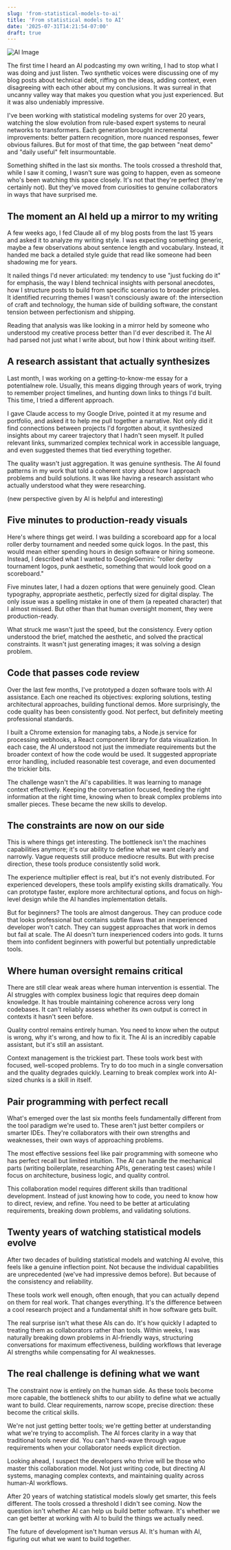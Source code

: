 ```yaml
---
slug: 'from-statistical-models-to-ai'
title: 'From statistical models to AI'
date: '2025-07-31T14:21:54-07:00'
draft: true
---
```



<div class="post-image"><img src="http://images.warpedvisions.org/2025/07/ai.jpg" alt="AI Image" /></div>

The first time I heard an AI podcasting my own writing, I had to stop what I was doing and just listen. Two synthetic voices were discussing one of my blog posts about technical debt, riffing on the ideas, adding context, even disagreeing with each other about my conclusions. It was surreal in that uncanny valley way that makes you question what you just experienced. But it was also undeniably impressive.

I've been working with statistical modeling systems for over 20 years, watching the slow evolution from rule-based expert systems to neural networks to transformers. Each generation brought incremental improvements: better pattern recognition, more nuanced responses, fewer obvious failures. But for most of that time, the gap between "neat demo" and "daily useful" felt insurmountable.

Something shifted in the last six months. The tools crossed a threshold that, while I saw it coming, I wasn't sure was going to happen, even as someone who's been watching this space closely. It's not that they're perfect (they're certainly not). But they've moved from curiosities to genuine collaborators in ways that have surprised me.

## The moment an AI held up a mirror to my writing

A few weeks ago, I fed Claude all of my blog posts from the last 15 years and asked it to analyze my writing style. I was expecting something generic, maybe a few observations about sentence length and vocabulary. Instead, it handed me back a detailed style guide that read like someone had been shadowing me for years.

It nailed things I'd never articulated: my tendency to use "just fucking do it" for emphasis, the way I blend technical insights with personal anecdotes, how I structure posts to build from specific scenarios to broader principles. It identified recurring themes I wasn't consciously aware of: the intersection of craft and technology, the human side of building software, the constant tension between perfectionism and shipping.

Reading that analysis was like looking in a mirror held by someone who understood my creative process better than I'd ever described it. The AI had parsed not just what I write about, but how I think about writing itself.

## A research assistant that actually synthesizes

Last month, I was working on a getting-to-know-me essay for a potentialnew role. Usually, this means digging through years of work, trying to remember project timelines, and hunting down links to things I'd built. This time, I tried a different approach.

I gave Claude access to my Google Drive, pointed it at my resume and portfolio, and asked it to help me pull together a narrative. Not only did it find connections between projects I'd forgotten about, it synthesized insights about my career trajectory that I hadn't seen myself. It pulled relevant links, summarized complex technical work in accessible language, and even suggested themes that tied everything together.

The quality wasn't just aggregation. It was genuine synthesis. The AI found patterns in my work that told a coherent story about how I approach problems and build solutions. It was like having a research assistant who actually understood what they were researching.

(new perspective given by AI is helpful and interesting)

## Five minutes to production-ready visuals

Here's where things get weird. I was building a scoreboard app for a local roller derby tournament and needed some quick logos. In the past, this would mean either spending hours in design software or hiring someone. Instead, I described what I wanted to GoogleGemini: "roller derby tournament logos, punk aesthetic, something that would look good on a scoreboard."

Five minutes later, I had a dozen options that were genuinely good. Clean typography, appropriate aesthetic, perfectly sized for digital display. The only issue was a spelling mistake in one of them (a repeated character) that I almost missed. But other than that human oversight moment, they were production-ready.

What struck me wasn't just the speed, but the consistency. Every option understood the brief, matched the aesthetic, and solved the practical constraints. It wasn't just generating images; it was solving a design problem.

## Code that passes code review

Over the last few months, I've prototyped a dozen software tools with AI assistance. Each one reached its objectives: exploring solutions, testing architectural approaches, building functional demos. More surprisingly, the code quality has been consistently good. Not perfect, but definitely meeting professional standards.

I built a Chrome extension for managing tabs, a Node.js service for processing webhooks, a React component library for data visualization. In each case, the AI understood not just the immediate requirements but the broader context of how the code would be used. It suggested appropriate error handling, included reasonable test coverage, and even documented the trickier bits.

The challenge wasn't the AI's capabilities. It was learning to manage context effectively. Keeping the conversation focused, feeding the right information at the right time, knowing when to break complex problems into smaller pieces. These became the new skills to develop.

## The constraints are now on our side

This is where things get interesting. The bottleneck isn't the machines capabilities anymore; it's our ability to define what we want clearly and narrowly. Vague requests still produce mediocre results. But with precise direction, these tools produce consistently solid work.

The experience multiplier effect is real, but it's not evenly distributed. For experienced developers, these tools amplify existing skills dramatically. You can prototype faster, explore more architectural options, and focus on high-level design while the AI handles implementation details.

But for beginners? The tools are almost dangerous. They can produce code that looks professional but contains subtle flaws that an inexperienced developer won't catch. They can suggest approaches that work in demos but fail at scale. The AI doesn't turn inexperienced coders into gods. It turns them into confident beginners with powerful but potentially unpredictable tools.

## Where human oversight remains critical

There are still clear weak areas where human intervention is essential. The AI struggles with complex business logic that requires deep domain knowledge. It has trouble maintaining coherence across very long codebases. It can't reliably assess whether its own output is correct in contexts it hasn't seen before.

Quality control remains entirely human. You need to know when the output is wrong, why it's wrong, and how to fix it. The AI is an incredibly capable assistant, but it's still an assistant.

Context management is the trickiest part. These tools work best with focused, well-scoped problems. Try to do too much in a single conversation and the quality degrades quickly. Learning to break complex work into AI-sized chunks is a skill in itself.

## Pair programming with perfect recall

What's emerged over the last six months feels fundamentally different from the tool paradigm we're used to. These aren't just better compilers or smarter IDEs. They're collaborators with their own strengths and weaknesses, their own ways of approaching problems.

The most effective sessions feel like pair programming with someone who has perfect recall but limited intuition. The AI can handle the mechanical parts (writing boilerplate, researching APIs, generating test cases) while I focus on architecture, business logic, and quality control.

This collaboration model requires different skills than traditional development. Instead of just knowing how to code, you need to know how to direct, review, and refine. You need to be better at articulating requirements, breaking down problems, and validating solutions.

## Twenty years of watching statistical models evolve

After two decades of building statistical models and watching AI evolve, this feels like a genuine inflection point. Not because the individual capabilities are unprecedented (we've had impressive demos before). But because of the consistency and reliability.

These tools work well enough, often enough, that you can actually depend on them for real work. That changes everything. It's the difference between a cool research project and a fundamental shift in how software gets built.

The real surprise isn't what these AIs can do. It's how quickly I adapted to treating them as collaborators rather than tools. Within weeks, I was naturally breaking down problems in AI-friendly ways, structuring conversations for maximum effectiveness, building workflows that leverage AI strengths while compensating for AI weaknesses.

## The real challenge is defining what we want

The constraint now is entirely on the human side. As these tools become more capable, the bottleneck shifts to our ability to define what we actually want to build. Clear requirements, narrow scope, precise direction: these become the critical skills.

We're not just getting better tools; we're getting better at understanding what we're trying to accomplish. The AI forces clarity in a way that traditional tools never did. You can't hand-wave through vague requirements when your collaborator needs explicit direction.

Looking ahead, I suspect the developers who thrive will be those who master this collaboration model. Not just writing code, but directing AI systems, managing complex contexts, and maintaining quality across human-AI workflows.

After 20 years of watching statistical models slowly get smarter, this feels different. The tools crossed a threshold I didn't see coming. Now the question isn't whether AI can help us build better software. It's whether we can get better at working with AI to build the things we actually need.

The future of development isn't human versus AI. It's human with AI, figuring out what we want to build together.
